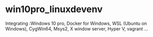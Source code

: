 # win10pro_linuxdevenv
Integrating :Windows 10 pro, Docker for Windows, WSL (Ubuntu on Windows), CygWin64, Msys2, X window server, Hyper V, vagrant ...
